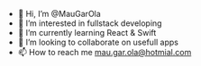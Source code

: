 - 👋 Hi, I’m @MauGarOla
- 👀 I’m interested in fullstack developing
- 🌱 I’m currently learning React & Swift
- 💞️ I’m looking to collaborate on usefull apps
- 📫 How to reach me mau.gar.ola@hotmial.com

<!---
MauGarOla/MauGarOla is a ✨ special ✨ repository because its `README.md` (this file) appears on your GitHub profile.
You can click the Preview link to take a look at your changes.
--->
